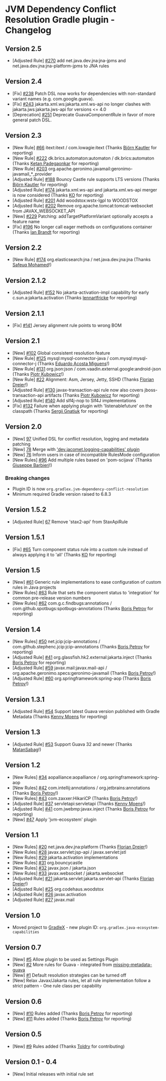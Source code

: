 # JVM Dependency Conflict Resolution Gradle plugin - Changelog

## Version 2.5
* [Adjusted Rule] [#270](https://github.com/gradlex-org/jvm-dependency-conflict-resolution/issues/270) add net.java.dev.jna:jna-jpms and net.java.dev.jna:jna-platform-jpms to JNA rules

## Version 2.4
* [Fix] [#238](https://github.com/gradlex-org/jvm-dependency-conflict-resolution/issues/238) Patch DSL now works for dependencies with non-standard variant names (e.g. com.google.guava).
* [Fix] [#243](https://github.com/gradlex-org/jvm-dependency-conflict-resolution/issues/243) jakarta.xml.ws:jakarta.xml.ws-api no longer clashes with jakarta.jws:jakarta.jws-api for versions <= 4.0
* [Deprecation] [#251](https://github.com/gradlex-org/jvm-dependency-conflict-resolution/issues/251) Deprecate GuavaComponentRule in favor of more general patch DSL.

## Version 2.3
* [New Rule] [#66](https://github.com/gradlex-org/jvm-dependency-conflict-resolution/issues/66) itext:itext / com.lowagie:itext (Thanks [Björn Kautler](https://github.com/Vampire) for reporting)
* [New Rule] [#222](https://github.com/gradlex-org/jvm-dependency-conflict-resolution/issues/222) dk.brics.automaton:automaton / dk.brics:automaton (Thanks [Ketan Padegaonkar](https://github.com/ketan) for reporting)
* [New Rule] [#203](https://github.com/gradlex-org/jvm-dependency-conflict-resolution/issues/203) org.apache.geronimo.javamail:geronimo-javamail_*_provider
* [Adjusted Rule] [#188](https://github.com/gradlex-org/jvm-dependency-conflict-resolution/issues/188) Bouncy Castle rule supports LTS versions (Thanks [Björn Kautler](https://github.com/Vampire) for reporting)
* [Adjusted Rule] [#174](https://github.com/gradlex-org/jvm-dependency-conflict-resolution/issues/174) jakarta.xml.ws-api and jakarta.xml.ws-api merger is now considered (Thanks [KO](https://github.com/ko-at-work) for reporting)
* [Adjusted Rule] [#201](https://github.com/gradlex-org/jvm-dependency-conflict-resolution/issues/201) Add woodstox:wstx-lgpl to WOODSTOX
* [Adjusted Rule] [#202](https://github.com/gradlex-org/jvm-dependency-conflict-resolution/issues/202) Remove org.apache.tomcat:tomcat-websocket from JAVAX_WEBSOCKET_API
* [New] [#229](https://github.com/gradlex-org/jvm-dependency-conflict-resolution/issues/229) Patching: addTargetPlatformVariant optionally accepts a feature name
* [Fix] [#196](https://github.com/gradlex-org/jvm-dependency-conflict-resolution/issues/196) No longer call eager methods on configurations container (Thanks [Ian Brandt](https://github.com/ianbrandt) for reporting)

## Version 2.2
* [New Rule] [#174](https://github.com/gradlex-org/jvm-dependency-conflict-resolution/issues/174) org.elasticsearch:jna / net.java.dev.jna:jna (Thanks [Safeuq Mohamed](https://github.com/safeuq)!)

## Version 2.1.2
* [Adjusted Rule] [#152](https://github.com/gradlex-org/jvm-dependency-conflict-resolution/issues/152) No jakarta-activation-impl capability for early c.sun.a:jakarta.activation (Thanks [lennartfricke](https://github.com/lennartfricke) for reporting)

## Version 2.1.1
* [Fix] [#141](https://github.com/gradlex-org/jvm-dependency-conflict-resolution/issues/141) Jersey alignment rule points to wrong BOM

## Version 2.1
* [New] [#102](https://github.com/gradlex-org/jvm-dependency-conflict-resolution/issues/102) Global consistent resolution feature
* [New Rule] [#125](https://github.com/gradlex-org/jvm-dependency-conflict-resolution/issues/125) mysql:mysql-connector-java / com.mysql:mysql-connector-j (Thanks [Eduardo Acosta Miguens](https://github.com/eduacostam)!)
* [New Rule] [#131](https://github.com/gradlex-org/jvm-dependency-conflict-resolution/issues/131) org.json:json / com.vaadin.external.google:android-json (Thanks [Piotr Kubowicz](https://github.com/pkubowicz)!)
* [New Rule] [#22](https://github.com/gradlex-org/jvm-dependency-conflict-resolution/issues/22) Alignment: Asm, Jersey, Jetty, SSHD (Thanks [Florian Dreier](https://github.com/DreierF)!)
* [Adjusted Rule] [#130](https://github.com/gradlex-org/jvm-dependency-conflict-resolution/issues/130) javax-transaction-api rule now also covers jboss-transaction-api artifacts (Thanks [Piotr Kubowicz](https://github.com/pkubowicz) for reporting)
* [Adjusted Rule] [#140](https://github.com/gradlex-org/jvm-dependency-conflict-resolution/issues/140) Add slf4j-nop to Slf4J implementations
* [Fix] [#132](https://github.com/gradlex-org/jvm-dependency-conflict-resolution/issues/132) Failure when applying plugin with 'listenablefuture' on the classpath (Thanks [Sergii Gnatiuk](https://github.com/ajax-gnatiuk-s) for reporting)

## Version 2.0
* [New] [97](https://github.com/gradlex-org/jvm-dependency-conflict-resolution/issues/97) Unified DSL for conflict resolution, logging and metadata patching
* [New] [78](https://github.com/gradlex-org/jvm-dependency-conflict-resolution/issues/78) Merge with ['dev.jacomet.logging-capabilities' plugin](https://github.com/ljacomet/logging-capabilities)
* [New] [76](https://github.com/gradlex-org/jvm-dependency-conflict-resolution/issues/76) Inform users in case of incompatible RulesMode configuration
* [New Rules] [#96](https://github.com/gradlex-org/jvm-dependency-conflict-resolution/pull/96) Add multiple rules based on 'pom-scijava' (Thanks [Giuseppe Barbieri](https://github.com/elect86)!)

### Breaking changes

* Plugin ID is now `org.gradlex.jvm-dependency-conflict-resolution`
* Minimum required Gradle version raised to 6.8.3

## Version 1.5.2
* [Adjusted Rule] [67](https://github.com/gradlex-org/jvm-dependency-conflict-resolution/issues/67) Remove 'stax2-api' from StaxApiRule

## Version 1.5.1
* [Fix] [#65](https://github.com/gradlex-org/jvm-dependency-conflict-resolution/issues/65) Turn component status rule into a custom rule instead of always applying it to 'all' (Thanks [KO](https://github.com/ko-at-work) for reporting)

## Version 1.5
* [New] [#61](https://github.com/gradlex-org/jvm-dependency-conflict-resolution/issues/61) Generic rule implementations to ease configuration of custom rules in Java projects
* [New Rules] [#63](https://github.com/gradlex-org/jvm-dependency-conflict-resolution/issues/63) Rule that sets the component status to 'integration' for common pre-release version numbers
* [New Rules] [#62](https://github.com/gradlex-org/jvm-dependency-conflict-resolution/issues/62) com.g.c.findbugs:annotations / com.github.spotbugs:spotbugs-annotations (Thanks [Boris Petrov](https://github.com/boris-petrov) for reporting)

## Version 1.4
* [New Rules] [#50](https://github.com/gradlex-org/jvm-dependency-conflict-resolution/issues/50) net.jcip:jcip-annotations / com.github.stephenc.jcip:jcip-annotations (Thanks [Boris Petrov](https://github.com/boris-petrov) for reporting)
* [Adjusted Rule] [#41](https://github.com/gradlex-org/jvm-dependency-conflict-resolution/issues/41) org.glassfish.hk2.external:jakarta.inject (Thanks [Boris Petrov](https://github.com/boris-petrov) for reporting)
* [Adjusted Rule] [#59](https://github.com/gradlex-org/jvm-dependency-conflict-resolution/issues/59) javax.mail:javax.mail-api / org.apache.geronimo.specs:geronimo-javamail (Thanks [Boris Petrov](https://github.com/boris-petrov)!)
* [Adjusted Rule] [#60](https://github.com/gradlex-org/jvm-dependency-conflict-resolution/issues/60) org.springframework:spring-aop (Thanks [Boris Petrov](https://github.com/boris-petrov)!)

## Version 1.3.1
* [Adjusted Rule] [#54](https://github.com/gradlex-org/jvm-dependency-conflict-resolution/issues/54) Support latest Guava version published with Gradle Metadata (Thanks [Kenny Moens](https://github.com/kmoens) for reporting)

## Version 1.3
* [Adjusted Rule] [#53](https://github.com/gradlex-org/jvm-dependency-conflict-resolution/issues/53) Support Guava 32 and newer (Thanks [MatanSabag](https://github.com/MatanSabag)!)

## Version 1.2
* [New Rules] [#34](https://github.com/gradlex-org/jvm-dependency-conflict-resolution/issues/34) aopalliance:aopalliance / org.springframework:spring-aop
* [New Rules] [#42](https://github.com/gradlex-org/jvm-dependency-conflict-resolution/issues/42) com.intellij:annotations / org.jetbrains:annotations (Thanks [Boris Petrov](https://github.com/boris-petrov)!)
* [New Rules] [#43](https://github.com/gradlex-org/jvm-dependency-conflict-resolution/issues/43) com.zaxxer:HikariCP (Thanks [Boris Petrov](https://github.com/boris-petrov)!)
* [Adjusted Rule] [#37](https://github.com/gradlex-org/jvm-dependency-conflict-resolution/issues/37) servletapi:servletapi (Thanks [Kenny Moens](https://github.com/kmoens)!)
* [Adjusted Rule] [#41](https://github.com/gradlex-org/jvm-dependency-conflict-resolution/issues/41) com.jwebmp:javax.inject (Thanks [Boris Petrov](https://github.com/boris-petrov) for reporting)
* [New] [#47](https://github.com/gradlex-org/jvm-dependency-conflict-resolution/issues/47) Apply 'jvm-ecosystem' plugin

## Version 1.1

* [New Rules] [#20](https://github.com/gradlex-org/jvm-dependency-conflict-resolution/issues/20) net.java.dev.jna:platform (Thanks [Florian Dreier](https://github.com/DreierF)!)
* [New Rules] [#28](https://github.com/gradlex-org/jvm-dependency-conflict-resolution/issues/28) javax.servlet:jsp-api / javax.servlet:jstl
* [New Rules] [#29](https://github.com/gradlex-org/jvm-dependency-conflict-resolution/issues/29) jakarta.activation implementations
* [New Rules] [#31](https://github.com/gradlex-org/jvm-dependency-conflict-resolution/issues/31) org.bouncycastle
* [New Rules] [#32](https://github.com/gradlex-org/jvm-dependency-conflict-resolution/issues/32) javax.json / jakarta.json
* [New Rules] [#33](https://github.com/gradlex-org/jvm-dependency-conflict-resolution/issues/33) javax.websocket / jakarta.websocket
* [Adjusted Rule] [#21](https://github.com/gradlex-org/jvm-dependency-conflict-resolution/issues/21) jakarta.servlet:jakarta.servlet-api (Thanks [Florian Dreier](https://github.com/DreierF)!)
* [Adjusted Rule] [#25](https://github.com/gradlex-org/jvm-dependency-conflict-resolution/issues/25) org.codehaus.woodstox
* [Adjusted Rule] [#26](https://github.com/gradlex-org/jvm-dependency-conflict-resolution/issues/26) javax.activation
* [Adjusted Rule] [#27](https://github.com/gradlex-org/jvm-dependency-conflict-resolution/issues/27) javax.mail

## Version 1.0

* Moved project to [GradleX](https://gradlex.org) - new plugin ID: `org.gradlex.java-ecosystem-capabilities`

## Version 0.7
* [New] [#5](https://github.com/gradlex-org/jvm-dependency-conflict-resolution/issues/5) Allow plugin to be used as Settings Plugin
* [New] [#2](https://github.com/gradlex-org/jvm-dependency-conflict-resolution/issues/2) More rules for Guava - integrated from [missing-metadata-guava](https://github.com/gradlex-org/missing-metadata-guava)
* [New] [#1](https://github.com/gradlex-org/jvm-dependency-conflict-resolution/issues/1) Default resolution strategies can be turned off
* [New] Relax Javax/Jakarta rules, let all rule implementation follow a strict pattern - One rule class per capability

## Version 0.6
* [New] [#10](https://github.com/gradlex-org/jvm-dependency-conflict-resolution/issues/10) Rules added (Thanks [Boris Petrov](https://github.com/boris-petrov) for reporting)
* [New] [#11](https://github.com/gradlex-org/jvm-dependency-conflict-resolution/issues/11) Rules added (Thanks [Boris Petrov](https://github.com/boris-petrov) for reporting)

## Version 0.5
* [New] [#9](https://github.com/gradlex-org/jvm-dependency-conflict-resolution/issues/9) Rules added (Thanks [Toldry](https://github.com/Toldry) for contributing)

## Version 0.1 - 0.4
* [New] Initial releases with initial rule set
